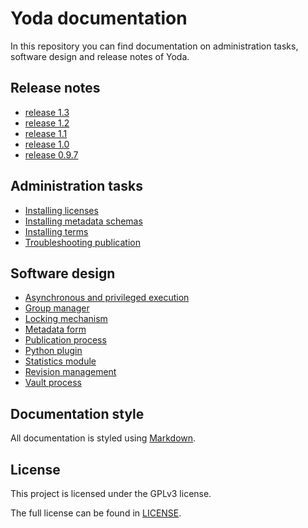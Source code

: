 # Yoda documentation
In this repository you can find documentation on administration tasks, software design and release notes of Yoda.

## Release notes
- [release 1.3](release_notes/release-1.3.md)
- [release 1.2](release_notes/release-1.2.md)
- [release 1.1](release_notes/release-1.1.md)
- [release 1.0](release_notes/release-1.0.md)
- [release 0.9.7](release_notes/release-0.9.7.md)

## Administration tasks
- [Installing licenses](administration/installing-licenses.md)
- [Installing metadata schemas](administration/installing-metadata-schemas.md)
- [Installing terms](administration/installing-terms.md)
- [Troubleshooting publication](administration/troubleshooting_publication.md)

## Software design
- [Asynchronous and privileged execution](design/async_system_execution.md)
- [Group manager](design/group_manager.md)
- [Locking mechanism](design/locking_mechanism.md)
- [Metadata form](design/metadata_form.md)
- [Publication process](design/publication_process.md)
- [Python plugin](design/python_plugin.md)
- [Statistics module](design/statistics.md)
- [Revision management](design/revisions.md)
- [Vault process](design/vault_process.md)

## Documentation style
All documentation is styled using [Markdown](https://guides.github.com/features/mastering-markdown/).

## License
This project is licensed under the GPLv3 license.

The full license can be found in [LICENSE](LICENSE).
